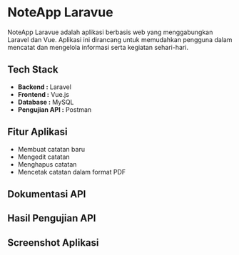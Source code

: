 # NoteApp Laravue
NoteApp Laravue adalah aplikasi berbasis web yang menggabungkan Laravel dan Vue. Aplikasi ini dirancang untuk memudahkan pengguna dalam mencatat dan mengelola informasi serta kegiatan sehari-hari.

## Tech Stack
- <b>Backend :</b> Laravel
- <b>Frontend :</b> Vue.js
- <b>Database :</b> MySQL
- <b>Pengujian API :</b> Postman
  
## Fitur Aplikasi
- Membuat catatan baru
- Mengedit catatan
- Menghapus catatan
- Mencetak catatan dalam format PDF

## Dokumentasi API 

## Hasil Pengujian API

## Screenshot Aplikasi
 
